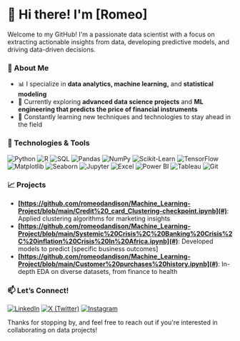 # 👋 Hi there! I'm [Romeo] 

Welcome to my GitHub! I'm a passionate data scientist with a focus on extracting actionable insights from data, developing predictive models, and driving data-driven decisions. 

### 🔬 About Me
- 📊 I specialize in **data analytics, machine learning,** and **statistical modeling**
- 🔎 Currently exploring **advanced data science projects** and **ML engineering that predicts the price of financial instruments**
- 🌱 Constantly learning new techniques and technologies to stay ahead in the field

### 🔧 Technologies & Tools
![Python](https://img.shields.io/badge/-Python-3776AB?logo=python&logoColor=white)
![R](https://img.shields.io/badge/-R-276DC3?logo=r&logoColor=white)
![SQL](https://img.shields.io/badge/-SQL-336791?logo=postgresql&logoColor=white)
![Pandas](https://img.shields.io/badge/-Pandas-150458?logo=pandas&logoColor=white)
![NumPy](https://img.shields.io/badge/-NumPy-013243?logo=numpy&logoColor=white)
![Scikit-Learn](https://img.shields.io/badge/-Scikit%20Learn-F7931E?logo=scikitlearn&logoColor=white)
![TensorFlow](https://img.shields.io/badge/-TensorFlow-FF6F00?logo=tensorflow&logoColor=white)
![Matplotlib](https://img.shields.io/badge/-Matplotlib-11557C?logo=python&logoColor=white)
![Seaborn](https://img.shields.io/badge/-Seaborn-3776AB?logo=python&logoColor=white)
![Jupyter](https://img.shields.io/badge/-Jupyter-F37626?logo=jupyter&logoColor=white)
![Excel](https://img.shields.io/badge/-Excel-217346?logo=microsoft-excel&logoColor=white)
![Power BI](https://img.shields.io/badge/-Power%20BI-F2C811?logo=powerbi&logoColor=black)
![Tableau](https://img.shields.io/badge/-Tableau-E97627?logo=tableau&logoColor=white)
![Git](https://img.shields.io/badge/-Git-F05032?logo=git&logoColor=white)

### 📈 Projects
- **[https://github.com/romeodandison/Machine_Learning-Project/blob/main/Credit%20_card_Clustering-checkpoint.ipynb](#)**: Applied clustering algorithms for marketing insights
- **[https://github.com/romeodandison/Machine_Learning-Project/blob/main/Systemic%20Crisis%2C%20Banking%20Crisis%2C%20inflation%20Crisis%20In%20Africa.ipynb](#)**: Developed models to predict [specific business outcomes]
- **[https://github.com/romeodandison/Machine_Learning-Project/blob/main/Customer%20purchases%20history.ipynb](#)**: In-depth EDA on diverse datasets, from finance to health

### 📫 Let’s Connect!
[![LinkedIn](https://img.shields.io/badge/-LinkedIn-0A66C2?logo=linkedin&logoColor=white)](https://www.linkedin.com/in/ro-meo)
[![X (Twitter)](https://img.shields.io/badge/-X-1DA1F2?logo=x&logoColor=white)](https://x.com/romeo_uts)
[![Instagram](https://img.shields.io/badge/-Instagram-E4405F?logo=instagram&logoColor=white)](https://instagram.com/romeo_uts)

Thanks for stopping by, and feel free to reach out if you're interested in collaborating on data projects!
